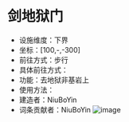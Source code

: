 # 剑地狱门

* 设施维度：下界
* 坐标：[100,-,-300]
* 前往方式：步行
* 具体前往方式：
* 功能：去地狱非基岩上
* 使用方法：
* 建造者：NiuBoYin
* 词条贡献者：NiuBoYin
![image](https://github.com/user-attachments/assets/255cebe2-8e1a-49a3-8658-7a0bf98ee385)

